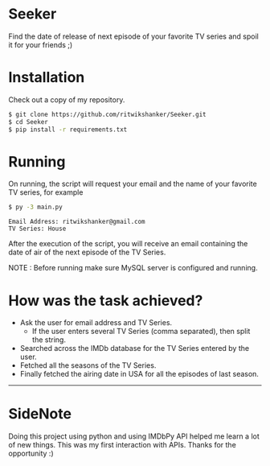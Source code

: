 # Seeker
Find the date of release of next episode of your favorite TV series and spoil it for your friends ;)

# Installation
Check out a copy of my repository.
```sh
$ git clone https://github.com/ritwikshanker/Seeker.git
$ cd Seeker
$ pip install -r requirements.txt
```

# Running
On running, the script will request your email and the name of your favorite TV series, for example
```sh
$ py -3 main.py
```

```
Email Address: ritwikshanker@gmail.com
TV Series: House
```
After the execution of the script, you will receive an email containing the date of air of the next episode of the TV Series.

NOTE : Before running make sure MySQL server is configured and running.

# How was the task achieved?
* Ask the user for email address and TV Series.
    * If the user enters several TV Series (comma separated), then split the string.
* Searched across the IMDb database for the TV Series entered by the user.
* Fetched all the seasons of the TV Series.
* Finally fetched the airing date in USA for all the episodes of last season.

-----
# SideNote
Doing this project using python and using IMDbPy API helped me learn a lot of new things. This was my first interaction with APIs. Thanks for the opportunity :)

